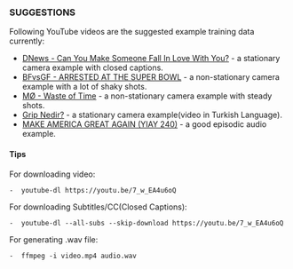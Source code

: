 ### SUGGESTIONS

Following YouTube videos are the suggested example training data currently:

* [DNews - Can You Make Someone Fall In Love With You?] - a stationary camera example with closed captions.
* [BFvsGF - ARRESTED AT THE SUPER BOWL] - a non-stationary camera example with a lot of shaky shots.
* [MØ - Waste of Time] - a non-stationary camera example with steady shots.
* [Grip Nedir?] - a stationary camera example(video in Turkish Language).
* [MAKE AMERICA GREAT AGAIN (YIAY 240)] - a good episodic audio example.

[DNews - Can You Make Someone Fall In Love With You?]: <https://youtu.be/7_w_EA4u6oQ>
[BFvsGF - ARRESTED AT THE SUPER BOWL]: <https://youtu.be/8AbwqbnUgzk>
[MØ - Waste of Time]: <https://youtu.be/wFrth4NFogc>
[Grip Nedir?]: <https://youtu.be/VgCdbzY4eYU>
[MAKE AMERICA GREAT AGAIN (YIAY 240)]: <https://youtu.be/RcNIyvNKceI>

#### Tips

For downloading video:

	-  youtube-dl https://youtu.be/7_w_EA4u6oQ

For downloading Subtitles/CC(Closed Captions):

	-  youtube-dl --all-subs --skip-download https://youtu.be/7_w_EA4u6oQ

For generating .wav file:

	-  ffmpeg -i video.mp4 audio.wav
